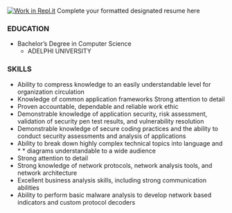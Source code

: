 [![Work in Repl.it](https://classroom.github.com/assets/work-in-replit-14baed9a392b3a25080506f3b7b6d57f295ec2978f6f33ec97e36a161684cbe9.svg)](https://classroom.github.com/online_ide?assignment_repo_id=414334&assignment_repo_type=GroupAssignmentRepo)
Complete your formatted designated resume here

### EDUCATION
* Bachelor’s Degree in Computer Science
   * ADELPHI UNIVERSITY

### SKILLS
* Ability to compress knowledge to an easily understandable level for organization circulation
* Knowledge of common application frameworks Strong attention to detail
* Proven accountable, dependable and reliable work ethic
* Demonstrable knowledge of application security, risk assessment, validation of security pen test results, and vulnerability resolution
* Demonstrable knowledge of secure coding practices and the ability to conduct security assessments and analysis of applications
* Ability to break down highly complex technical topics into language and * * diagrams understandable to a wide audience
* Strong attention to detail
* Strong knowledge of network protocols, network analysis tools, and network architecture
* Excellent business analysis skills, including strong communication abilities
* Ability to perform basic malware analysis to develop network based indicators and custom protocol decoders